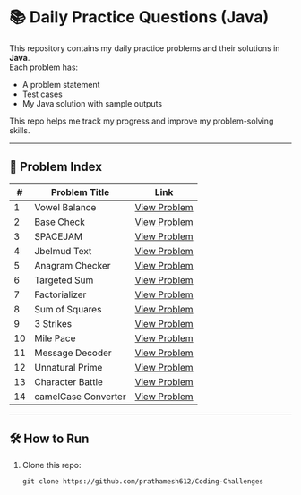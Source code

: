 # 📚 Daily Practice Questions (Java)

This repository contains my daily practice problems and their solutions in **Java**.  
Each problem has:
- A problem statement
- Test cases
- My Java solution with sample outputs

This repo helps me track my progress and improve my problem-solving skills.  

---

## 📖 Problem Index

| #   | Problem Title       | Link                                             |
| --- | ------------------- | ------------------------------------------------ |
| 1   | Vowel Balance       | [View Problem](./problem-01-vowel-balance)       |
| 2   | Base Check          | [View Problem](./problem-02-base-check)          |
| 3   | SPACEJAM            | [View Problem](./problem-03-spacejam)            |
| 4   | Jbelmud Text        | [View Problem](./problem-04-jbelmud-text)        |
| 5   | Anagram Checker     | [View Problem](./problem-05-anagram-checker)     |
| 6   | Targeted Sum        | [View Problem](./problem-06-targeted-sum)        |
| 7   | Factorializer       | [View Problem](./problem-07-factorializer)       |
| 8   | Sum of Squares      | [View Problem](./problem-08-SumOfSquares)        |
| 9   | 3 Strikes           | [View Problem](./problem-09-three-strikes)       |
| 10  | Mile Pace           | [View Problem](./problem-10-mile-pace)           |
| 11  | Message Decoder     | [View Problem](./problem-11-message-decoder)     |
| 12  | Unnatural Prime     | [View Problem](./problem-12-unnatural-prime)     |
| 13  | Character Battle    | [View Problem](./problem-13-character-battle)    |
| 14  | camelCase Converter | [View Problem](./problem-14-camelcase-converter) |

---

## 🛠 How to Run
1. Clone this repo:
   ```
   git clone https://github.com/prathamesh612/Coding-Challenges
   ```
